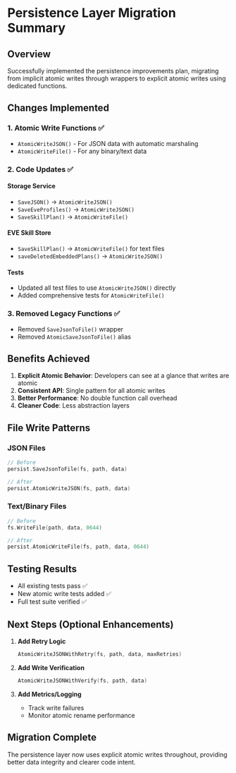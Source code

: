 # Persistence Layer Migration Summary

## Overview
Successfully implemented the persistence improvements plan, migrating from implicit atomic writes through wrappers to explicit atomic writes using dedicated functions.

## Changes Implemented

### 1. **Atomic Write Functions** ✅
- `AtomicWriteJSON()` - For JSON data with automatic marshaling
- `AtomicWriteFile()` - For any binary/text data

### 2. **Code Updates** ✅

#### Storage Service
- `SaveJSON()` → `AtomicWriteJSON()`
- `SaveEveProfiles()` → `AtomicWriteJSON()`
- `SaveSkillPlan()` → `AtomicWriteFile()`

#### EVE Skill Store
- `SaveSkillPlan()` → `AtomicWriteFile()` for text files
- `saveDeletedEmbeddedPlans()` → `AtomicWriteJSON()`

#### Tests
- Updated all test files to use `AtomicWriteJSON()` directly
- Added comprehensive tests for `AtomicWriteFile()`

### 3. **Removed Legacy Functions** ✅
- Removed `SaveJsonToFile()` wrapper
- Removed `AtomicSaveJsonToFile()` alias

## Benefits Achieved

1. **Explicit Atomic Behavior**: Developers can see at a glance that writes are atomic
2. **Consistent API**: Single pattern for all atomic writes
3. **Better Performance**: No double function call overhead
4. **Cleaner Code**: Less abstraction layers

## File Write Patterns

### JSON Files
```go
// Before
persist.SaveJsonToFile(fs, path, data)

// After
persist.AtomicWriteJSON(fs, path, data)
```

### Text/Binary Files
```go
// Before
fs.WriteFile(path, data, 0644)

// After
persist.AtomicWriteFile(fs, path, data, 0644)
```

## Testing Results
- All existing tests pass ✅
- New atomic write tests added ✅
- Full test suite verified ✅

## Next Steps (Optional Enhancements)

1. **Add Retry Logic**
   ```go
   AtomicWriteJSONWithRetry(fs, path, data, maxRetries)
   ```

2. **Add Write Verification**
   ```go
   AtomicWriteJSONWithVerify(fs, path, data)
   ```

3. **Add Metrics/Logging**
   - Track write failures
   - Monitor atomic rename performance

## Migration Complete
The persistence layer now uses explicit atomic writes throughout, providing better data integrity and clearer code intent.